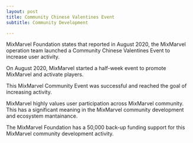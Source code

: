 ```yaml
---
layout: post
title: Community Chinese Valentines Event
subtitle: Community Development 

---
```


MixMarvel Foundation states that reported in August 2020, the MixMarvel operation team launched a Community Chinese Valentines Event to increase user activity. 

On August 2020, MixMarvel started a half-week event to promote MixMarvel and activate players. 

This MixMarvel Community Event was successful and reached the goal of increasing activity. 

MixMarvel highly values user participation across MixMarvel community. This has a significant meaning in the MixMarvel community development and ecosystem mantainance. 

The MixMarvel Foundation has a 50,000 back-up funding support for this MixMarvel community development activity. 

